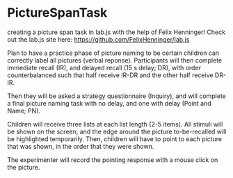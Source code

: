 # PictureSpanTask
creating a picture span task in lab.js with the help of Felix Henninger! Check out the lab.js site here:
https://github.com/FelixHenninger/lab.js

Plan to have a practice phase of picture naming to be certain children can correctly label all pictures (verbal reponse).
Participants will then complete immediate recall (IR), and delayed recall (15 s delay; DR), with order counterbalanced such that half receive IR-DR and the other half receive DR-IR.

Then they will be asked a strategy questionnaire (Inquiry), and will complete a final picture naming task with no delay, and one with delay (Point and Name; PN).

Children will receive three lists at each list length (2-5 items). All stimuli will be shown on the screen, and the edge around the picture to-be-recalled will be highlighted temporarily. Then, children will have to point to each picture that was shown, in the order that they were shown.

The experimenter will record the pointing response with a mouse click on the picture.
